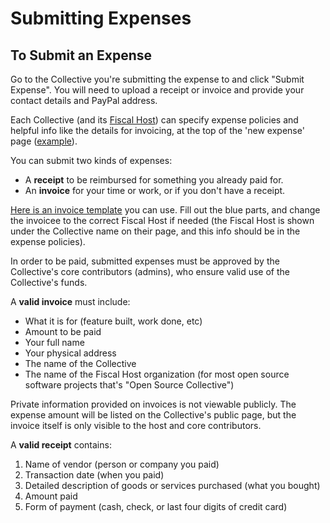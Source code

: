 # Submitting Expenses

## To Submit an Expense

Go to the Collective you're submitting the expense to and click "Submit Expense". You will need to upload a receipt or invoice and provide your contact details and PayPal address.

Each Collective \(and its [Fiscal Host](../hosts/)\) can specify expense policies and helpful info like the details for invoicing, at the top of the 'new expense' page \([example](https://opencollective.com/webpack/expenses/new)\).

You can submit two kinds of expenses:

* A **receipt** to be reimbursed for something you already paid for.
* An **invoice** for your time or work, or if you don't have a receipt.

[Here is an invoice template](https://docs.google.com/document/d/1ROQA11PaYjGtcie-1Ut8cFV5LCISKipSu8sgsY5U7vw/edit?usp=sharing) you can use. Fill out the blue parts, and change the invoicee to the correct Fiscal Host if needed \(the Fiscal Host is shown under the Collective name on their page, and this info should be in the expense policies\).

In order to be paid, submitted expenses must be approved by the Collective's core contributors \(admins\), who ensure valid use of the Collective's funds. 

A **valid invoice** must include:

* What it is for \(feature built, work done, etc\)
* Amount to be paid
* Your full name
* Your physical address
* The name of the Collective
* The name of the Fiscal Host organization  \(for most open source software projects that's "Open Source Collective"\)

Private information provided on invoices is not viewable publicly. The expense amount will be listed on the Collective's public page, but the invoice itself is only visible to the host and core contributors.

A **valid receipt** contains:

1. Name of vendor \(person or company you paid\)  
2. Transaction date \(when you paid\)  
3. Detailed description of goods or services purchased \(what you bought\)  
4. Amount paid  
5. Form of payment \(cash, check, or last four digits of credit card\)

### 

